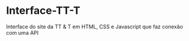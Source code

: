# Interface-TT-T
Interface do site da TT &amp; T em HTML, CSS  e Javascript que faz conexão com uma API
